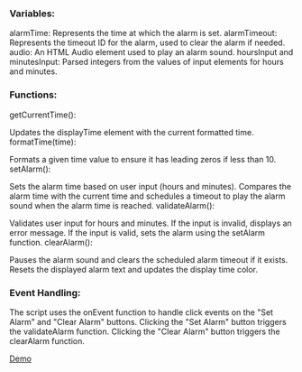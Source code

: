 ### Variables:
alarmTime: Represents the time at which the alarm is set.
alarmTimeout: Represents the timeout ID for the alarm, used to clear the alarm if needed.
audio: An HTML Audio element used to play an alarm sound.
hoursInput and minutesInput: Parsed integers from the values of input elements for hours and minutes.

### Functions:
getCurrentTime():

Updates the displayTime element with the current formatted time.
formatTime(time):

Formats a given time value to ensure it has leading zeros if less than 10.
setAlarm():

Sets the alarm time based on user input (hours and minutes).
Compares the alarm time with the current time and schedules a timeout to play the alarm sound when the alarm time is reached.
validateAlarm():

Validates user input for hours and minutes.
If the input is invalid, displays an error message.
If the input is valid, sets the alarm using the setAlarm function.
clearAlarm():

Pauses the alarm sound and clears the scheduled alarm timeout if it exists.
Resets the displayed alarm text and updates the display time color.

### Event Handling:
The script uses the onEvent function to handle click events on the "Set Alarm" and "Clear Alarm" buttons.
Clicking the "Set Alarm" button triggers the validateAlarm function.
Clicking the "Clear Alarm" button triggers the clearAlarm function.


[Demo](https://mcguenette.github.io/alarm-clock/)